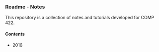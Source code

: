 ### Readme - Notes

This repository is a collection of notes and tutorials developed for COMP 422.

#### Contents
* 2016
